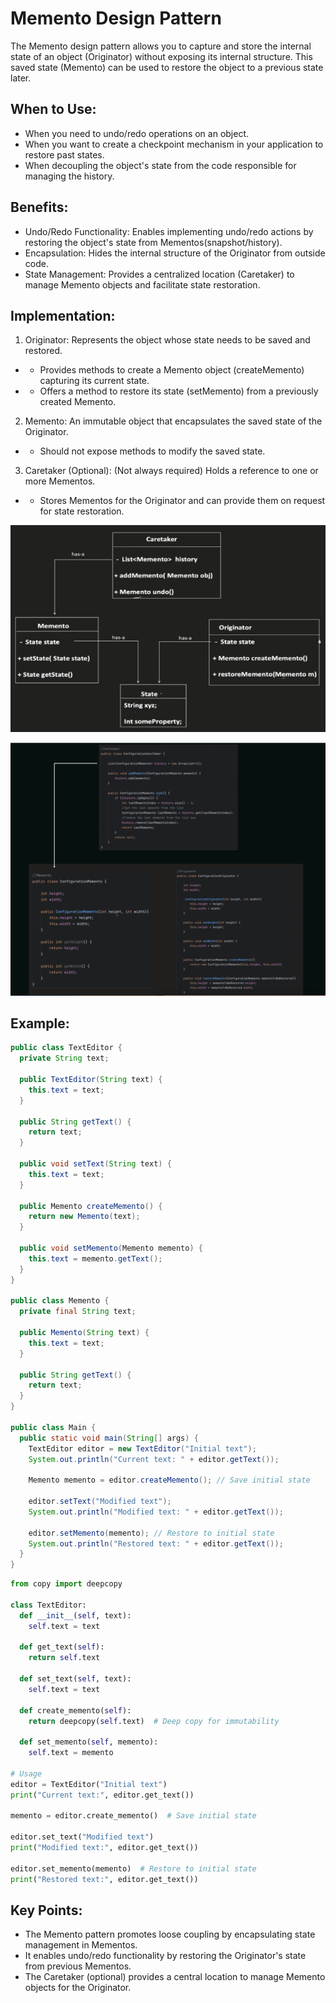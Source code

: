 # Memento Design Pattern

The Memento design pattern allows you to capture and store the internal state of an object (Originator) without exposing its internal structure. This saved state (Memento) can be used to restore the object to a previous state later.

## When to Use:

* When you need to undo/redo operations on an object.
* When you want to create a checkpoint mechanism in your application to restore past states.
* When decoupling the object's state from the code responsible for managing the history.

## Benefits:

* Undo/Redo Functionality: Enables implementing undo/redo actions by restoring the object's state from Mementos(snapshot/history).
* Encapsulation: Hides the internal structure of the Originator from outside code.
* State Management: Provides a centralized location (Caretaker) to manage Memento objects and facilitate state restoration.

## Implementation:

1. Originator: Represents the object whose state needs to be saved and restored.
* * Provides methods to create a Memento object (createMemento) capturing its current state.
* * Offers a method to restore its state (setMemento) from a previously created Memento.
2. Memento: An immutable object that encapsulates the saved state of the Originator.
* * Should not expose methods to modify the saved state.
3. Caretaker (Optional): (Not always required) Holds a reference to one or more Mementos.
* * Stores Mementos for the Originator and can provide them on request for state restoration.

![img.png](img.png)

![img_1.png](img_1.png)

## Example:

```Java
public class TextEditor {
  private String text;

  public TextEditor(String text) {
    this.text = text;
  }

  public String getText() {
    return text;
  }

  public void setText(String text) {
    this.text = text;
  }

  public Memento createMemento() {
    return new Memento(text);
  }

  public void setMemento(Memento memento) {
    this.text = memento.getText();
  }
}

public class Memento {
  private final String text;

  public Memento(String text) {
    this.text = text;
  }

  public String getText() {
    return text;
  }
}

public class Main {
  public static void main(String[] args) {
    TextEditor editor = new TextEditor("Initial text");
    System.out.println("Current text: " + editor.getText());

    Memento memento = editor.createMemento(); // Save initial state

    editor.setText("Modified text");
    System.out.println("Modified text: " + editor.getText());

    editor.setMemento(memento); // Restore to initial state
    System.out.println("Restored text: " + editor.getText());
  }
}
```

```python
from copy import deepcopy

class TextEditor:
  def __init__(self, text):
    self.text = text

  def get_text(self):
    return self.text

  def set_text(self, text):
    self.text = text

  def create_memento(self):
    return deepcopy(self.text)  # Deep copy for immutability

  def set_memento(self, memento):
    self.text = memento

# Usage
editor = TextEditor("Initial text")
print("Current text:", editor.get_text())

memento = editor.create_memento()  # Save initial state

editor.set_text("Modified text")
print("Modified text:", editor.get_text())

editor.set_memento(memento)  # Restore to initial state
print("Restored text:", editor.get_text())
```

## Key Points:

* The Memento pattern promotes loose coupling by encapsulating state management in Mementos.
* It enables undo/redo functionality by restoring the Originator's state from previous Mementos.
* The Caretaker (optional) provides a central location to manage Memento objects for the Originator.

